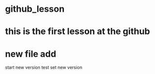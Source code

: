 # github_lesson

# this is the first lesson at the github
# new file add
start new version
test set
new version
